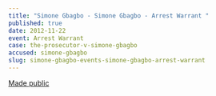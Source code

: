 ```yaml
---
title: "Simone Gbagbo - Simone Gbagbo - Arrest Warrant "
published: true
date: 2012-11-22
event: Arrest Warrant
case: the-prosecutor-v-simone-gbagbo
accused: simone-gbagbo
slug: simone-gbagbo-events-simone-gbagbo-arrest-warrant
---
```


[Made public](http://www.icc-cpi.int/iccdocs/doc/doc1344439.pdf)

